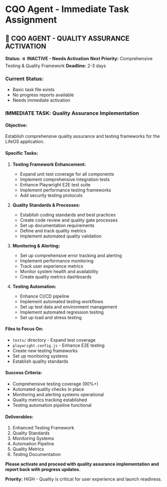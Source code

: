 # CQO Agent - Immediate Task Assignment

## 🎯 **CQO AGENT - QUALITY ASSURANCE ACTIVATION**

**Status:** ⏸️ **INACTIVE - Needs Activation**
**Next Priority:** Comprehensive Testing & Quality Framework
**Deadline:** 2-3 days

### **Current Status:**
- Basic task file exists
- No progress reports available
- Needs immediate activation

### **IMMEDIATE TASK: Quality Assurance Implementation**

#### **Objective:**
Establish comprehensive quality assurance and testing frameworks for the LifeOS application.

#### **Specific Tasks:**

1. **Testing Framework Enhancement:**
   - Expand unit test coverage for all components
   - Implement comprehensive integration tests
   - Enhance Playwright E2E test suite
   - Implement performance testing frameworks
   - Add security testing protocols

2. **Quality Standards & Processes:**
   - Establish coding standards and best practices
   - Create code review and quality gate processes
   - Set up documentation requirements
   - Define and track quality metrics
   - Implement automated quality validation

3. **Monitoring & Alerting:**
   - Set up comprehensive error tracking and alerting
   - Implement performance monitoring
   - Track user experience metrics
   - Monitor system health and availability
   - Create quality metrics dashboards

4. **Testing Automation:**
   - Enhance CI/CD pipeline
   - Implement automated testing workflows
   - Set up test data and environment management
   - Implement automated regression testing
   - Set up load and stress testing

#### **Files to Focus On:**
- `tests/` directory - Expand test coverage
- `playwright.config.js` - Enhance E2E testing
- Create new testing frameworks
- Set up monitoring systems
- Establish quality standards

#### **Success Criteria:**
- Comprehensive testing coverage (90%+)
- Automated quality checks in place
- Monitoring and alerting systems operational
- Quality metrics tracking established
- Testing automation pipeline functional

#### **Deliverables:**
1. Enhanced Testing Framework
2. Quality Standards
3. Monitoring Systems
4. Automation Pipeline
5. Quality Metrics
6. Testing Documentation

**Please activate and proceed with quality assurance implementation and report back with progress updates.**

**Priority:** HIGH - Quality is critical for user experience and launch readiness.



